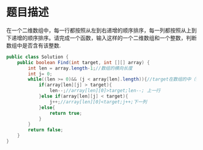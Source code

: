 # 题目描述 #
在一个二维数组中，每一行都按照从左到右递增的顺序排序，每一列都按照从上到下递增的顺序排序。请完成一个函数，输入这样的一个二维数组和一个整数，判断数组中是否含有该整数.
```java
public class Solution {
    public boolean Find(int target, int [][] array) {
        int len = array.length-1;//数组的横向长度
        int j= 0;
        while((len >= 0)&& (j < array[len].length)){//target在数组的中（长宽度）
            if(array[len][j] > target){
                len--;//array[len][0]>target;len--; 上一行
            }else if(array[len][j] < target){
                j++;//array[len][0]<target;j++;下一列
            }else{
                return true;
            }
        }
        return false;
    }
}
```